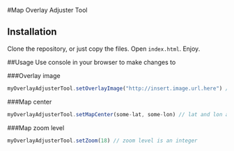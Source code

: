 #Map Overlay Adjuster Tool

## Installation
Clone the repository, or just copy the files. Open ```index.html```. Enjoy.

##Usage
Use console in your browser to make changes to

###Overlay image
```javascript
myOverlayAdjusterTool.setOverlayImage("http://insert.image.url.here") // URL is a string
```
###Map center
```javascript
myOverlayAdjusterTool.setMapCenter(some-lat, some-lon) // lat and lon are decimals
```
###Map zoom level
```javascript
myOverlayAdjusterTool.setZoom(18) // zoom level is an integer
```
